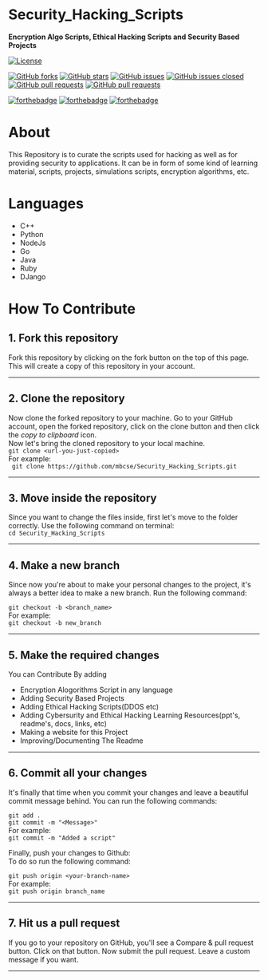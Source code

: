 # Security_Hacking_Scripts

**Encryption Algo Scripts, Ethical Hacking Scripts and Security Based Projects**

[![License](https://img.shields.io/github/license/mbcse/Security_Hacking_Scripts?color=green&style=flat-square)](https://github.com/mbcse/Security_Hacking_Scripts/blob/master/LICENSE)

[![GitHub forks](https://img.shields.io/github/forks/mbcse/Security_Hacking_Scripts?style=flat-square)](https://github.com/mbcse/Security_Hacking_Scripts/network/members)
[![GitHub stars](https://img.shields.io/github/stars/mbcse/Security_Hacking_Scripts?style=flat-square)](https://github.com/mbcse/Security_Hacking_Scripts/stargazers)
[![GitHub issues](https://img.shields.io/github/issues/mbcse/Security_Hacking_Scripts?color=blue&style=flat-square)](https://github.com/mbcse/Security_Hacking_Scripts/issues)
[![GitHub issues closed](https://img.shields.io/github/issues-closed-raw/badges/shields?color=blue&style=flat-square)](https://github.com/mbcse/Security_Hacking_Scripts/issues?q=is%3Aissue+is%3Aclosed)
[![GitHub pull requests](https://img.shields.io/github/issues-pr/cdnjs/cdnjs?style=flat-square)](https://github.com/mbcse/Security_Hacking_Scripts/pulls)
[![GitHub pull requests](https://img.shields.io/github/issues-pr-closed/cdnjs/cdnjs?color=red&style=flat-square)](https://github.com/mbcse/Security_Hacking_Scripts/pulls?q=is%3Apr+is%3Aclosed)

[![forthebadge](https://forthebadge.com/images/badges/built-by-developers.svg)](https://forthebadge.com)
[![forthebadge](https://forthebadge.com/images/badges/built-with-love.svg)](https://forthebadge.com)
[![forthebadge](https://forthebadge.com/images/badges/built-with-swag.svg)](https://forthebadge.com)


# About
This Repository is to curate the scripts used for hacking as well as for providing security to applications. It can be in form of some kind of learning material, scripts, projects, simulations scripts, encryption algorithms, etc.

# Languages
- C++
- Python
- NodeJs
- Go
- Java
- Ruby
- DJango
# How To Contribute

## 1. Fork this repository

Fork this repository by clicking on the fork button on the top of this page.
This will create a copy of this repository in your account.

---

## 2. Clone the repository

Now clone the forked repository to your machine. Go to your GitHub account, open the forked repository, click on the clone button and then click the _copy to clipboard_ icon.  
Now let's bring the cloned repository to your local machine.  
`git clone <url-you-just-copied>`  
For example:  
` git clone https://github.com/mbcse/Security_Hacking_Scripts.git`

---

## 3. Move inside the repository

Since you want to change the files inside, first let's move to the folder correctly. Use the following command on terminal:  
`cd Security_Hacking_Scripts`

---

## 4. Make a new branch

Since now you're about to make your personal changes to the project, it's always a better idea to make a new branch. Run the following command:

`git checkout -b <branch_name>`  
For example:  
`git checkout -b new_branch`

---

## 5. Make the required changes
You can Contribute By adding
- Encryption Alogorithms Script in any language
- Adding Security Based Projects
- Adding Ethical Hacking Scripts(DDOS etc)
- Adding Cybersurity and Ethical Hacking Learning Resources(ppt's, readme's, docs, links, etc)
- Making a website for this Project
- Improving/Documenting The Readme

---

## 6. Commit all your changes

It's finally that time when you commit your changes and leave a beautiful commit message behind. You can run the following commands:

`git add .`  
`git commit -m "<Message>"`  
For example:  
`git commit -m "Added a script"`

Finally, push your changes to Github:  
To do so run the following command:

`git push origin <your-branch-name>`  
For example:  
`git push origin branch_name`

---

## 7. Hit us a pull request

If you go to your repository on GitHub, you'll see a Compare & pull request button. Click on that button.
Now submit the pull request. Leave a custom message if you want.

---



